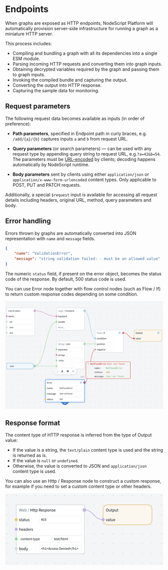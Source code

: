 # Endpoints

When graphs are exposed as HTTP endpoints, NodeScript Platform will automatically provision server-side infrastructure for running a graph as a miniature HTTP server.

This process includes:

- Compiling and bundling a graph with all its dependencies into a single ESM module.
- Parsing incoming HTTP requests and converting them into graph inputs.
- Obtaining decrypted variables required by the graph and passing them to graph inputs.
- Invoking the compiled bundle and capturing the output.
- Converting the output into HTTP response.
- Capturing the sample data for monitoring.

## Request parameters

The following request data becomes available as inputs (in order of preference):

- **Path parameters**, specified in Endpoint path in curly braces, e.g. `/add/{a}/{b}` captures inputs `a` and `b` from request URL.

- **Query parameters** (or search parameters) — can be used with any request type by appending query string to request URL, e.g.`?a=42&b=54`. The parameters must be [URL-encoded](https://en.wikipedia.org/wiki/Percent-encoding) by clients; decoding happens automatically by NodeScript runtime.

- **Body parameters** sent by clients using either `application/json` or `application/x-www-form-urlencoded` content types. Only applicable to POST, PUT and PATCH requests.

Additionally, a special `$request` input is available for accessing all request details including headers, original URL, method, query parameters and body.

## Error handling

Errors thrown by graphs are automatically converted into JSON representation with `name` and `message` fields.

```json
{
    "name": "ValidationError",
    "message": "string validation failed: - must be an allowed value"
}
```

The numeric `status` field, if present on the error object, becomes the status code of the response. By default, 500 status code is used.

You can use Error node together with flow control nodes (such as Flow / If) to return custom response codes depending on some condition.

![](../images/endpoint-error.png)

## Response format

The content type of HTTP response is inferred from the type of Output value:

- If the value is a <span style="color: var(--color-type-string-alt)">string</span>, the `text/plain` content type is used and the string is returned as is.
- If the value is `null` or `undefined`.
- Otherwise, the value is converted to JSON and `application/json` content type is used.

You can also use an Http / Response node to construct a custom response, for example if you need to set a custom content type or other headers.

![](../images/endpoint-custom-response.png)
